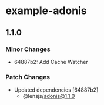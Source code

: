 # example-adonis

## 1.1.0

### Minor Changes

- 64887b2: Add Cache Watcher

### Patch Changes

- Updated dependencies [64887b2]
  - @lensjs/adonis@1.1.0
